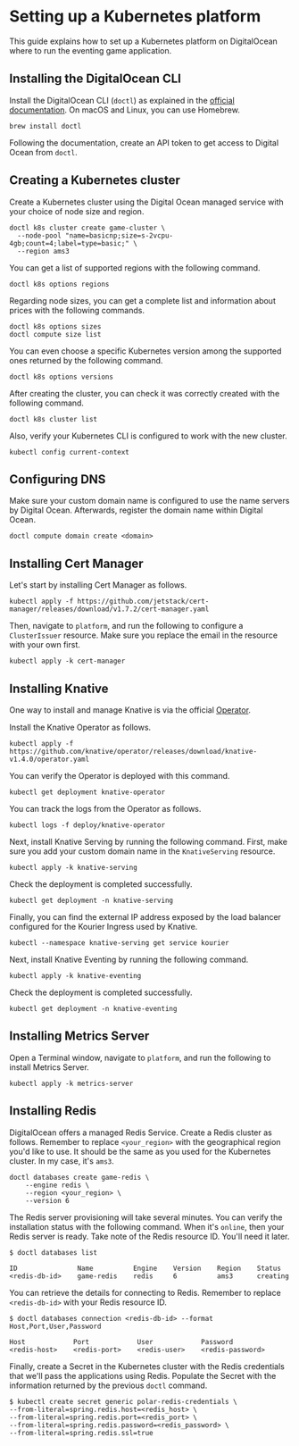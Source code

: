# Setting up a Kubernetes platform

This guide explains how to set up a Kubernetes platform on DigitalOcean where to run the eventing game application.

## Installing the DigitalOcean CLI

Install the DigitalOcean CLI (`doctl`) as explained in the [official documentation](https://docs.digitalocean.com/reference/doctl/how-to/install/).
On macOS and Linux, you can use Homebrew.

```shell
brew install doctl
```

Following the documentation, create an API token to get access to Digital Ocean from `doctl`.

## Creating a Kubernetes cluster

Create a Kubernetes cluster using the Digital Ocean managed service with your choice of node size and region.

```shell
doctl k8s cluster create game-cluster \
  --node-pool "name=basicnp;size=s-2vcpu-4gb;count=4;label=type=basic;" \
  --region ams3
```

You can get a list of supported regions with the following command.

```shell
doctl k8s options regions
```

Regarding node sizes, you can get a complete list and information about prices with the following commands.

```shell
doctl k8s options sizes
doctl compute size list
```

You can even choose a specific Kubernetes version among the supported ones returned by the following command.

```shell
doctl k8s options versions
```

After creating the cluster, you can check it was correctly created with the following command.

```shell
doctl k8s cluster list
```

Also, verify your Kubernetes CLI is configured to work with the new cluster.

```shell
kubectl config current-context
```

## Configuring DNS

Make sure your custom domain name is configured to use the name servers by Digital Ocean.
Afterwards, register the domain name within Digital Ocean.

```shell
doctl compute domain create <domain>
```

## Installing Cert Manager

Let's start by installing Cert Manager as follows.

```shell
kubectl apply -f https://github.com/jetstack/cert-manager/releases/download/v1.7.2/cert-manager.yaml
```

Then, navigate to `platform`, and run the following to configure a `ClusterIssuer` resource. Make sure you replace the email in the
resource with your own first.

```shell
kubectl apply -k cert-manager
```

## Installing Knative

One way to install and manage Knative is via the official [Operator](https://knative.dev/docs/install/operator/knative-with-operators/).

Install the Knative Operator as follows.

```shell
kubectl apply -f https://github.com/knative/operator/releases/download/knative-v1.4.0/operator.yaml
```

You can verify the Operator is deployed with this command.

```shell
kubectl get deployment knative-operator
```

You can track the logs from the Operator as follows.

```shell
kubectl logs -f deploy/knative-operator
```

Next, install Knative Serving by running the following command. First, make sure you add your custom domain name in the
`KnativeServing` resource.

```shell
kubectl apply -k knative-serving
```

Check the deployment is completed successfully.

```shell
kubectl get deployment -n knative-serving
```

Finally, you can find the external IP address exposed by the load balancer configured for the Kourier Ingress used by Knative.

```shell
kubectl --namespace knative-serving get service kourier
```

Next, install Knative Eventing by running the following command.

```shell
kubectl apply -k knative-eventing
```

Check the deployment is completed successfully.

```shell
kubectl get deployment -n knative-eventing
```

## Installing Metrics Server

Open a Terminal window, navigate to `platform`, and run the following to install Metrics Server.

```shell
kubectl apply -k metrics-server
```

## Installing Redis

DigitalOcean offers a managed Redis Service. Create a Redis cluster as follows. Remember to replace `<your_region>` with the
geographical region you'd like to use. It should be the same as you used for the Kubernetes cluster. In my case, it's `ams3`.

```shell
doctl databases create game-redis \
    --engine redis \
    --region <your_region> \
    --version 6
```

The Redis server provisioning will take several minutes. You can verify the installation status with the following command. When it's `online`, then your Redis server is ready. Take note of the Redis resource ID. You'll need it later.

```shell
$ doctl databases list

ID               Name          Engine    Version    Region    Status
<redis-db-id>    game-redis    redis     6          ams3      creating
```

You can retrieve the details for connecting to Redis. Remember to replace `<redis-db-id>` with your Redis resource ID.

```shell
$ doctl databases connection <redis-db-id> --format Host,Port,User,Password

Host            Port            User            Password
<redis-host>    <redis-port>    <redis-user>    <redis-password>
```

Finally, create a Secret in the Kubernetes cluster with the Redis credentials that we'll pass the applications using Redis.
Populate the Secret with the information returned by the previous `doctl` command.

```shell
$ kubectl create secret generic polar-redis-credentials \
--from-literal=spring.redis.host=<redis_host> \
--from-literal=spring.redis.port=<redis_port> \
--from-literal=spring.redis.password=<redis_password> \
--from-literal=spring.redis.ssl=true
```
